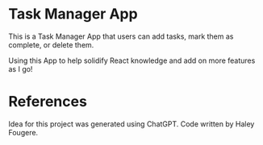 # Task Manager App

This is a Task Manager App that users can add tasks, mark them as complete, or delete them.

Using this App to help solidify React knowledge and add on more features as I go!

# References

Idea for this project was generated using ChatGPT.
Code written by Haley Fougere.
